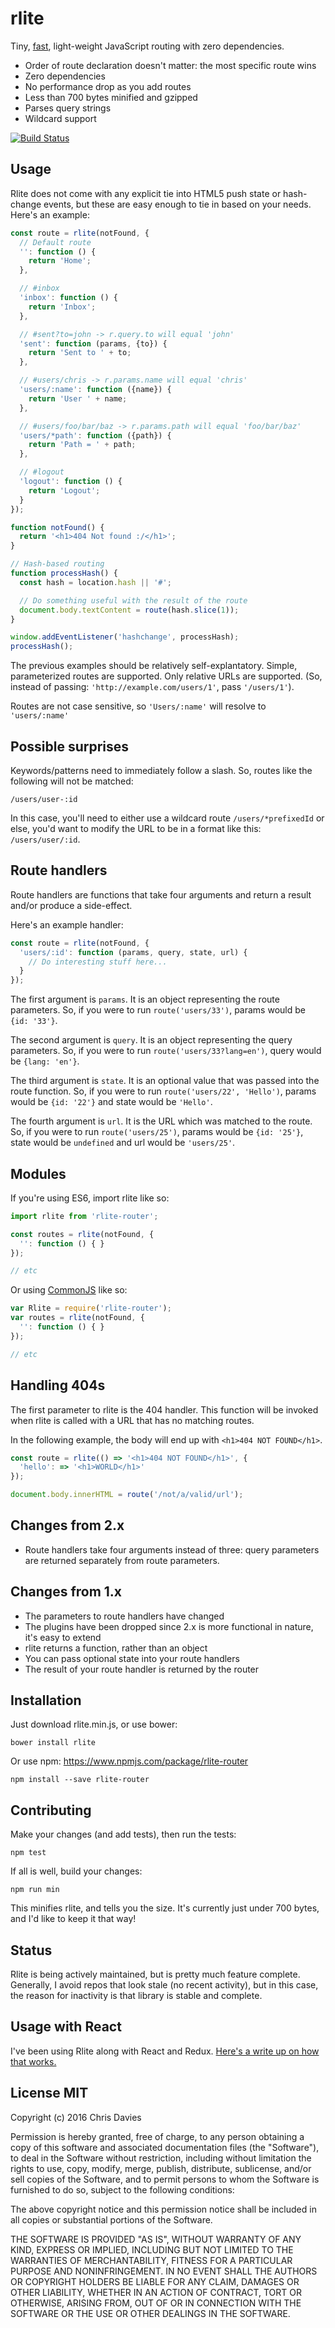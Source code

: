 # rlite

Tiny, [fast](http://jsperf.com/rlite/2), light-weight JavaScript routing with zero dependencies.

- Order of route declaration doesn't matter: the most specific route wins
- Zero dependencies
- No performance drop as you add routes
- Less than 700 bytes minified and gzipped
- Parses query strings
- Wildcard support

[![Build Status](https://travis-ci.org/chrisdavies/rlite.svg?branch=master)](https://travis-ci.org/chrisdavies/rlite)

## Usage

Rlite does not come with any explicit tie into HTML5 push state or hash-change events, but these are easy enough to tie in based on your needs. Here's an example:

```javascript
const route = rlite(notFound, {
  // Default route
  '': function () {
    return 'Home';
  },

  // #inbox
  'inbox': function () {
    return 'Inbox';
  },

  // #sent?to=john -> r.query.to will equal 'john'
  'sent': function (params, {to}) {
    return 'Sent to ' + to;
  },

  // #users/chris -> r.params.name will equal 'chris'
  'users/:name': function ({name}) {
    return 'User ' + name;
  },

  // #users/foo/bar/baz -> r.params.path will equal 'foo/bar/baz'
  'users/*path': function ({path}) {
    return 'Path = ' + path;
  },

  // #logout
  'logout': function () {
    return 'Logout';
  }
});

function notFound() {
  return '<h1>404 Not found :/</h1>';
}

// Hash-based routing
function processHash() {
  const hash = location.hash || '#';

  // Do something useful with the result of the route
  document.body.textContent = route(hash.slice(1));
}

window.addEventListener('hashchange', processHash);
processHash();
```

The previous examples should be relatively self-explantatory. Simple, parameterized routes are supported. Only relative URLs are supported. (So, instead of passing: `'http://example.com/users/1'`, pass `'/users/1'`).

Routes are not case sensitive, so `'Users/:name'` will resolve to `'users/:name'`

## Possible surprises

Keywords/patterns need to immediately follow a slash. So, routes like the following will not be matched:

    /users/user-:id

In this case, you'll need to either use a wildcard route `/users/*prefixedId` or else, you'd want to modify the URL to be in a format like this: `/users/user/:id`.

## Route handlers

Route handlers are functions that take four arguments and return a result and/or produce a side-effect.

Here's an example handler:

```javascript
const route = rlite(notFound, {
  'users/:id': function (params, query, state, url) {
    // Do interesting stuff here...
  }
});
```

The first argument is `params`. It is an object representing the route parameters. So, if you were to
run `route('users/33')`, params would be `{id: '33'}`.

The second argument is `query`. It is an object representing the query
parameters. So, if you were to run `route('users/33?lang=en')`, query would
be `{lang: 'en'}`.

The third argument is `state`. It is an optional value that was passed into the route function. So,
if you were to run `route('users/22', 'Hello')`, params would be `{id: '22'}` and state would be `'Hello'`.

The fourth argument is `url`. It is the URL which was matched to the route. So, if you were to run
`route('users/25')`, params would be `{id: '25'}`, state would be `undefined` and url would be `'users/25'`.


## Modules

If you're using ES6, import rlite like so:

```javascript
import rlite from 'rlite-router';

const routes = rlite(notFound, {
  '': function () { }
});

// etc
```

Or using [CommonJS](http://www.commonjs.org/) like so:

```javascript
var Rlite = require('rlite-router');
var routes = rlite(notFound, {
  '': function () { }
});

// etc
```


## Handling 404s

The first parameter to rlite is the 404 handler. This function will be invoked when rlite
is called with a URL that has no matching routes.

In the following example, the body will end up with `<h1>404 NOT FOUND</h1>`.

```javascript
const route = rlite(() => '<h1>404 NOT FOUND</h1>', {
  'hello': => '<h1>WORLD</h1>'
});

document.body.innerHTML = route('/not/a/valid/url');
```

## Changes from 2.x

- Route handlers take four arguments instead of three: query parameters are returned separately from route parameters.

## Changes from 1.x

- The parameters to route handlers have changed
- The plugins have been dropped since 2.x is more functional in nature, it's easy to extend
- rlite returns a function, rather than an object
- You can pass optional state into your route handlers
- The result of your route handler is returned by the router

## Installation

Just download rlite.min.js, or use bower:

    bower install rlite

Or use npm: https://www.npmjs.com/package/rlite-router

    npm install --save rlite-router

## Contributing

Make your changes (and add tests), then run the tests:

    npm test

If all is well, build your changes:

    npm run min

This minifies rlite, and tells you the size. It's currently just under 700
bytes, and I'd like to keep it that way!

## Status

Rlite is being actively maintained, but is pretty much feature complete. Generally, I avoid repos that look stale (no recent activity), but in this case, the reason for inactivity is that library is stable and complete.

## Usage with React

I've been using Rlite along with React and Redux. [Here's a write up on how that works.](https://github.com/chrisdavies/rlite/wiki/Using-with-React)

## License MIT

Copyright (c) 2016 Chris Davies

Permission is hereby granted, free of charge, to any person
obtaining a copy of this software and associated documentation
files (the "Software"), to deal in the Software without
restriction, including without limitation the rights to use,
copy, modify, merge, publish, distribute, sublicense, and/or sell
copies of the Software, and to permit persons to whom the
Software is furnished to do so, subject to the following
conditions:

The above copyright notice and this permission notice shall be
included in all copies or substantial portions of the Software.

THE SOFTWARE IS PROVIDED "AS IS", WITHOUT WARRANTY OF ANY KIND,
EXPRESS OR IMPLIED, INCLUDING BUT NOT LIMITED TO THE WARRANTIES
OF MERCHANTABILITY, FITNESS FOR A PARTICULAR PURPOSE AND
NONINFRINGEMENT. IN NO EVENT SHALL THE AUTHORS OR COPYRIGHT
HOLDERS BE LIABLE FOR ANY CLAIM, DAMAGES OR OTHER LIABILITY,
WHETHER IN AN ACTION OF CONTRACT, TORT OR OTHERWISE, ARISING
FROM, OUT OF OR IN CONNECTION WITH THE SOFTWARE OR THE USE OR
OTHER DEALINGS IN THE SOFTWARE.
